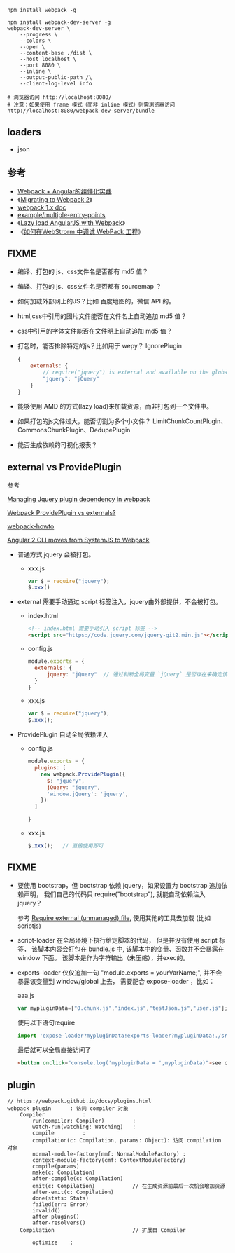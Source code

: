 



```
npm install webpack -g

npm install webpack-dev-server -g
webpack-dev-server \
    --progress \
    --colors \
    --open \
    --content-base ./dist \ 
    --host localhost \
    --port 8080 \
    --inline \
    --output-public-path /\
    --client-log-level info

# 浏览器访问 http://localhost:8080/
# 注意：如果使用 frame 模式（而非 inline 模式）则需浏览器访问 http://localhost:8080/webpack-dev-server/bundle
```

## loaders

* json


## 参考

* [Webpack + Angular的组件化实践](https://segmentfault.com/a/1190000003915443)
* 《[Migrating to Webpack 2](http://javascriptplayground.com/blog/2016/10/moving-to-webpack-2/)》
* [webpack 1.x doc](https://webpack.github.io/docs/)
* [example/multiple-entry-points](https://github.com/webpack/webpack/tree/master/examples/multiple-entry-points)
* 《[Lazy load AngularJS with Webpack](http://michalzalecki.com/lazy-load-angularjs-with-webpack/)》
* 《[如何在WebStrorm 中调试 WebPack 工程](https://blog.jetbrains.com/webstorm/2015/09/debugging-webpack-applications-in-webstorm/)》
## FIXME

* 编译、打包的 js、css文件名是否都有 md5 值？
* 编译、打包的 js、css文件名是否都有 sourcemap ？
* 如何加载外部网上的JS？比如 百度地图的，微信 API 的。
* html,css中引用的图片文件能否在文件名上自动追加 md5 值？
* css中引用的字体文件能否在文件明上自动追加 md5 值？
* 打包时，能否排除特定的js？比如用于 wepy？
    IgnorePlugin 
    
    ```js
    {
        externals: {
            // require("jquery") is external and available on the global var jQuery
            "jquery": "jQuery"
        }
    }
    ```

* 能够使用 AMD 的方式(lazy load)来加载资源，而非打包到一个文件中。
* 如果打包的js文件过大，能否切割为多个小文件？
    LimitChunkCountPlugin、CommonsChunkPlugin、DedupePlugin
    
* 能否生成依赖的可视化报表？


## external vs ProvidePlugin

参考 

[Managing Jquery plugin dependency in webpack](http://stackoverflow.com/questions/28969861/managing-jquery-plugin-dependency-in-webpack)

[Webpack ProvidePlugin vs externals?](http://stackoverflow.com/questions/23305599/webpack-provideplugin-vs-externals)

[webpack-howto](https://github.com/petehunt/webpack-howto#9-async-loading)

[Angular 2 CLI moves from SystemJS to Webpack](http://www.tuicool.com/articles/63yaAzn)

* 普通方式
    jquery 会被打包。

    * xxx.js

        ```js
        var $ = require("jquery");
        $.xxx()
        ```

* external
    需要手动通过 script 标签注入，jquery由外部提供，不会被打包。

    * index.html
 
        ```html
        <!-- index.html 需要手动引入 script 标签 -->
        <script src="https://code.jquery.com/jquery-git2.min.js"></script>
        ```
    * config.js
    
        ```js
        module.exports = { 
          externals: {
              jquery: "jQuery"  // 通过判断全局变量 `jQuery` 是否存在来确定该模块是否已经注入。
          }
        }
        ```
        
    * xxx.js

        ```js
        var $ = require("jquery");
        $.xxx();
        ```
* ProvidePlugin
    自动全局依赖注入

    * config.js
    
        ```js
        module.exports = { 
          plugins: [
            new webpack.ProvidePlugin({
              $: "jquery",
              jQuery: "jquery",
              'window.jQuery': 'jquery',
            }) 
          ]

        }
        ```
    * xxx.js

        ```js
        $.xxx();   // 直接使用即可  
        ```
        
## FIXME

* 要使用 bootstrap，但 bootstrap 依赖 jquery，如果设置为 bootstrap 追加依赖声明，
   我们自己的代码只 require("bootstrap"), 就能自动依赖注入 jquery？
   
   参考 [Require external (unmanaged) file](https://github.com/webpack/webpack/issues/150), 
   使用其他的工具去加载 (比如 scriptjs)
   
* script-loader 在全局环境下执行给定脚本的代码，
   但是并没有使用 script 标签，
   该脚本内容会打包在 bundle.js 中,
   该脚本中的变量、函数并不会暴露在 window 下面。
   该脚本是作为字符输出（未压缩），并exec的。
   
* exports-loader  仅仅追加一句 "module.exports = yourVarName;", 
   并不会暴露该变量到 window/global 上去， 需要配合 expose-loader ，比如：
   
    aaa.js
   
    ```js
    var mypluginData=["0.chunk.js","index.js","testJson.js","user.js"];
    ```
    
    使用以下语句require
    
    ```js
    import 'expose-loader?mypluginData!exports-loader?mypluginData!./src/myplugin.js'
    ```
    
    最后就可以全局直接访问了
    
    ```html
    <button onclick="console.log('mypluginData = ',mypluginData)">see console</button>
    ```

    

## plugin

```
// https://webpack.github.io/docs/plugins.html
webpack plugin      : 访问 compiler 对象
    Compiler            :   
        run(compiler: Compiler)         : 
        watch-run(watching: Watching)   :
        compile         :   
        compilation(c: Compilation, params: Object): 访问 compilation 对象
        normal-module-factory(nmf: NormalModuleFactory) :
        context-module-factory(cmf: ContextModuleFactory)
        compile(params)
        make(c: Compilation)
        after-compile(c: Compilation)
        emit(c: Compilation)            // 在生成资源前最后一次机会增加资源
        after-emit(c: Compilation)
        done(stats: Stats)
        failed(err: Error)
        invalid()
        after-plugins()
        after-resolvers()
    Compilation                         // 扩展自 Compiler
    
        optimize    : 
```